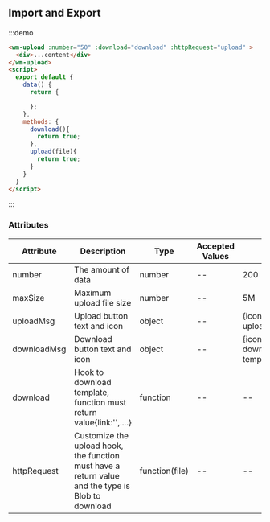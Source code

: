 ## Import and Export

:::demo

```html
<wm-upload :number="50" :download="download" :httpRequest="upload" >
  <div>...content</div>
</wm-upload>
<script>
  export default {
    data() {
      return {

      };
    },
    methods: {
      download(){
        return true;
      },
      upload(file){
        return true;
      }
    }
  }
</script>
```

:::

### Attributes

| Attribute | Description | Type | Accepted Values | Default
|---------|--------|-------| --------|--------
| number | The amount of data | number | -- | 200
| maxSize | Maximum upload file size | number | -- | 5M
| uploadMsg | Upload button text and icon | object | --| {icon:el-icon-upload,name:upload file}
| downloadMsg | Download button text and icon | object | -- | {icon:el-icon-download,name:download template}
| download | Hook to download template, function must return value{link:'',....} | function | -- | --
| httpRequest | Customize the upload hook, the function must have a return value and the type is Blob to download | function(file) | -- | --
